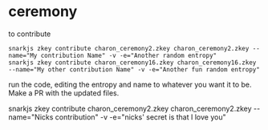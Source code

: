 # ceremony

to contribute


```
snarkjs zkey contribute charon_ceremony2.zkey charon_ceremony2.zkey --name="My contribution Name" -v -e="Another random entropy"
snarkjs zkey contribute charon_ceremony16.zkey charon_ceremony16.zkey --name="My other contribution Name" -v -e="Another fun random entropy"

```



run the code, editing the entropy and name to whatever you want it to be.  Make a PR with the updated files.  


snarkjs zkey contribute charon_ceremony2.zkey charon_ceremony2.zkey --name="Nicks contribution" -v -e="nicks' secret is that I love you"
